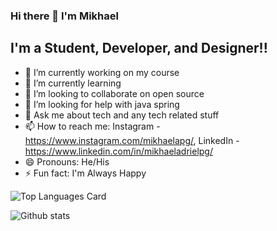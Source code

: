 ### Hi there 👋 I'm Mikhael

## I'm a Student, Developer, and Designer!!
- 🔭 I’m currently working on my course
- 🌱 I’m currently learning 
- 👯 I’m looking to collaborate on open source
- 🤔 I’m looking for help with java spring
- 💬 Ask me about tech and any tech related stuff
- 📫 How to reach me: Instagram - https://www.instagram.com/mikhaelapg/, LinkedIn - https://www.linkedin.com/in/mikhaeladrielpg/
- 😄 Pronouns: He/His
- ⚡ Fun fact: I'm Always Happy

![Top Languages Card](https://github-readme-stats.vercel.app/api/top-langs/?username=mikhaelAPG&layout=compact)

![Github stats](https://github-readme-stats.vercel.app/api?username=mikhaelAPG&theme=highcontrast&show_icons=true&count_private=true)

